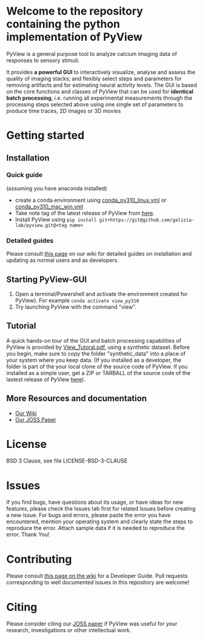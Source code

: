 # Welcome to the repository containing the python implementation of PyView
PyView is a general purpose tool to analyze calcium imaging data of responses to sensory stimuli. 

It provides **a powerful GUI** to interactively visualize, analyse and assess the quality of imaging stacks; and flexibly select steps and parameters for removing artifacts and for estimating neural activity levels. The GUI is based on the core functions and classes of PyView that can be used for **identical batch processing**, i.e. running all experimental measurements through the processing steps selected above using one single set of parameters to produce time traces, 2D images or 3D movies 

# Getting started
## Installation
### Quick guide
(assuming you have anaconda installed)
- create a conda environment using [conda_py310_linux.yml](https://github.com/galizia-lab/pyview/blob/master/conda_py310_linux.yml) or [conda_py310_mac_win.yml](https://github.com/galizia-lab/pyview/blob/master/conda_py310_mac_win.yml)
- Take note tag of the latest release of PyView from [here](https://github.com/galizia-lab/pyview/releases).
- Install PyView using `pip install git+https://git@github.com/galizia-lab/pyview.git@<tag name>`

### Detailed guides
Please consult [this page](https://github.com/galizia-lab/pyview/wiki/Installation-and-updating) on our wiki for detailed guides on installation and updating as normal users and as developers.

## Starting PyView-GUI
1. Open a terminal/Powershell and activate the environment created for PyView). For example `conda activate view_py310`
2. Try launching PyView with the command "view". 

## Tutorial
A quick hands-on tour of the GUI and batch processing capabilities of PyView is provided by [View_Tutoral.pdf](https://github.com/galizia-lab/pyview/blob/master/synthetic_data/VIEW_Tutorial.pdf), using a synthetic dataset. Before you begin, make sure to
copy the folder "synthetic_data" into a place of your system where you keep data. (If you installed as a developer, the folder is part of the your local clone of the source code of PyView. If you installed as a simple user, get a ZIP or TARBALL of the source code of the lastest release of PyView [here](https://github.com/galizia-lab/pyview/releases)).


## More Resources and documentation
- [Our Wiki](https://github.com/galizia-lab/pyview/wiki)
- [Our JOSS Paper]()

# License
BSD 3 Clause, see file LICENSE-BSD-3-CLAUSE

# Issues
If you find bugs, have questions about its usage, or have ideas for new features, please check the Issues tab first for related Issues before creating a new issue. For bugs and errors, please paste the error you have encountered, mention your operating system and clearly state the steps to reproduce the error. Attach sample data if it is needed to reproduce the error. Thank You!

# Contributing
Please consult [this page on the wiki](https://github.com/galizia-lab/pyview/wiki/Developer-Guide) for a Developer Guide. Pull requests corresponding to well documented issues in this repository are welcome!


# Citing
Please consider citing our [JOSS paper]() if PyView was useful for your research, investigations or other intellectual work.